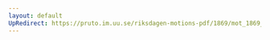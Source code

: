 ```yaml
---
layout: default
UpRedirect: https://pruto.im.uu.se/riksdagen-motions-pdf/1869/mot_1869__ak__123/mot_1869__ak__123-001.pdf
---
```

